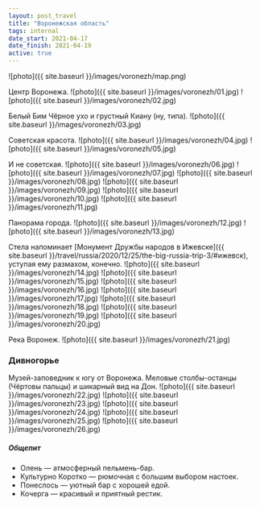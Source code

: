 ```yaml
---
layout: post_travel
title: "Воронежская область"
tags: internal
date_start: 2021-04-17
date_finish: 2021-04-19
active: true
---
```


![photo]({{ site.baseurl }}/images/voronezh/map.png)

Центр Воронежа.
![photo]({{ site.baseurl }}/images/voronezh/01.jpg)
![photo]({{ site.baseurl }}/images/voronezh/02.jpg)

Белый Бим Чёрное ухо и грустный Киану (ну, типа).
![photo]({{ site.baseurl }}/images/voronezh/03.jpg)

Советская красота.
![photo]({{ site.baseurl }}/images/voronezh/04.jpg)
![photo]({{ site.baseurl }}/images/voronezh/05.jpg)

И не советская.
![photo]({{ site.baseurl }}/images/voronezh/06.jpg)
![photo]({{ site.baseurl }}/images/voronezh/07.jpg)
![photo]({{ site.baseurl }}/images/voronezh/08.jpg)
![photo]({{ site.baseurl }}/images/voronezh/09.jpg)
![photo]({{ site.baseurl }}/images/voronezh/10.jpg)
![photo]({{ site.baseurl }}/images/voronezh/11.jpg)

Панорама города.
![photo]({{ site.baseurl }}/images/voronezh/12.jpg)
![photo]({{ site.baseurl }}/images/voronezh/13.jpg)

Стела напоминает [Монумент Дружбы народов в Ижевске]({{ site.baseurl }}/travel/russia/2020/12/25/the-big-russia-trip-3/#ижевск), уступая ему размахом, конечно.
![photo]({{ site.baseurl }}/images/voronezh/14.jpg)
![photo]({{ site.baseurl }}/images/voronezh/15.jpg)
![photo]({{ site.baseurl }}/images/voronezh/16.jpg)
![photo]({{ site.baseurl }}/images/voronezh/17.jpg)
![photo]({{ site.baseurl }}/images/voronezh/18.jpg)
![photo]({{ site.baseurl }}/images/voronezh/19.jpg)
![photo]({{ site.baseurl }}/images/voronezh/20.jpg)

Река Воронеж.
![photo]({{ site.baseurl }}/images/voronezh/21.jpg)

### Дивногорье

Музей-заповедник к югу от Воронежа. Меловые столбы-останцы (Чёртовы пальцы) и шикарный вид на Дон.
![photo]({{ site.baseurl }}/images/voronezh/22.jpg)
![photo]({{ site.baseurl }}/images/voronezh/23.jpg)
![photo]({{ site.baseurl }}/images/voronezh/24.jpg)
![photo]({{ site.baseurl }}/images/voronezh/25.jpg)
![photo]({{ site.baseurl }}/images/voronezh/26.jpg)

##### Общепит

* Олень — атмосферный пельмень-бар.
* Культурно Коротко — рюмочная с большим выбором настоек.
* Понеслось — уютный бар с хорошей едой.
* Кочерга — красивый и приятный рестик.
